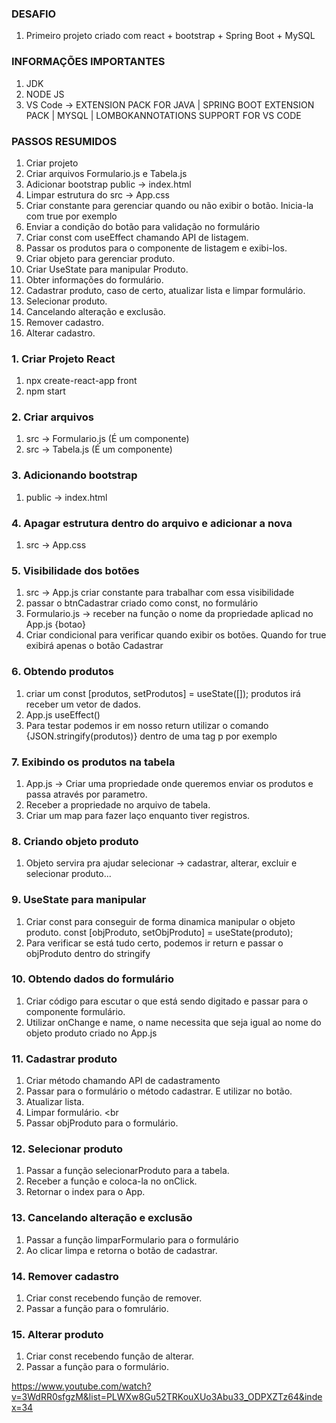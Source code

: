 ### DESAFIO
1. Primeiro projeto criado com react + bootstrap + Spring Boot + MySQL

### INFORMAÇÕES IMPORTANTES
1. JDK<br>
2. NODE JS<br>
3. VS Code -> EXTENSION PACK FOR JAVA | SPRING BOOT EXTENSION PACK | MYSQL | LOMBOKANNOTATIONS SUPPORT FOR VS CODE <br>

### PASSOS RESUMIDOS <br >
1. Criar projeto <br >
2. Criar arquivos Formulario.js e Tabela.js <br >
3. Adicionar bootstrap public -> index.html <br >
4. Limpar estrutura do src -> App.css <br >
5. Criar constante para gerenciar quando ou não exibir o botão. Inicia-la com true por exemplo <br >
6. Enviar a condição do botão para validação no formulário <br >
7. Criar const com useEffect chamando API de listagem. <br >
8. Passar os produtos para o componente de listagem e exibi-los. <br >
9. Criar objeto para gerenciar produto. <br >
10. Criar UseState para manipular Produto. <br >
11. Obter informações do formulário. <br > 
12. Cadastrar produto, caso de certo, atualizar lista e limpar formulário.<br >
13. Selecionar produto.<br >
14. Cancelando alteração e exclusão. <br >
15. Remover cadastro. <br >
16. Alterar cadastro. <br >


### 1. Criar Projeto React<br >
1. npx create-react-app front <br >
2. npm start <br >

### 2. Criar arquivos <br>
1. src -> Formulario.js (É um componente)<br >
2. src -> Tabela.js (É um componente)<br >

### 3. Adicionando bootstrap <br >
1. public -> index.html <br >

### 4. Apagar estrutura dentro do arquivo e adicionar a nova <br >
1. src -> App.css <br >

### 5. Visibilidade dos botões <br>
1. src -> App.js criar constante para trabalhar com essa visibilidade<br >
2. passar o btnCadastrar criado como const, no formulário <Formulario botao={btnCadastrar} /> <br >
3. Formulario.js -> receber na função o nome da propriedade aplicad no App.js {botao} <br >
4. Criar condicional para verificar quando exibir os botões. Quando for true exibirá apenas o botão Cadastrar<br>

### 6. Obtendo produtos <br >
1. criar um const [produtos, setProdutos] = useState([]); produtos irá receber um vetor de dados. <br >
2. App.js useEffect() <br >
3. Para testar podemos ir em nosso return utilizar o comando {JSON.stringify(produtos)} dentro de uma tag p por exemplo <br />

### 7. Exibindo os produtos na tabela <br />
1. App.js -> Criar uma propriedade onde queremos enviar os produtos e passa através por parametro. <br />
2. Receber a propriedade no arquivo de tabela. <br />
3. Criar um map para fazer laço enquanto tiver registros. <br />

### 8. Criando objeto produto <br />
1. Objeto servira pra ajudar selecionar -> cadastrar, alterar, excluir  e selecionar produto...<br />

### 9. UseState para manipular <br >
1. Criar const para conseguir de forma dinamica manipular o objeto produto. const [objProduto, setObjProduto] = useState(produto); <br >
2. Para verificar se está tudo certo, podemos ir return e passar o objProduto dentro do stringify <br >

### 10. Obtendo dados do formulário <br >
1. Criar código para escutar o que está sendo digitado e passar para o componente formulário.<br >
2. Utilizar onChange e name, o name necessita que seja igual ao nome do objeto produto criado no App.js<br >

### 11. Cadastrar produto <br >
1. Criar método chamando API de cadastramento <br >
2. Passar para o formulário o método cadastrar. E utilizar no botão. <br >
3. Atualizar lista. <br >
4. Limpar formulário. <br 
5. Passar objProduto para o formulário. <br >

### 12. Selecionar produto <br >
1. Passar a função selecionarProduto para a tabela.<br >
2. Receber a função e coloca-la no onClick. <br >
3. Retornar o index para o App. <br >

### 13. Cancelando alteração e exclusão <br >
1. Passar a função limparFormulario para o formulário<br >
2. Ao clicar limpa e retorna o botão de cadastrar. <br >

### 14. Remover cadastro <br >
1. Criar const recebendo função de remover. <br >
2. Passar a função para o fomrulário. <br >

### 15. Alterar produto <br >
1. Criar const recebendo função de alterar. <br >
2. Passar a função para o formulário. <br >


https://www.youtube.com/watch?v=3WdRR0sfgzM&list=PLWXw8Gu52TRKouXUo3Abu33_ODPXZTz64&index=34